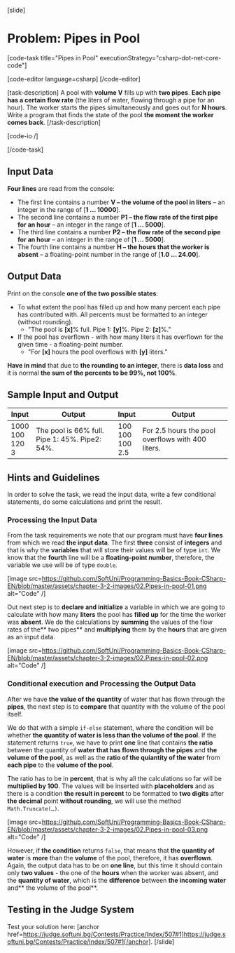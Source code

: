[slide]
# Problem: Pipes in Pool

[code-task title="Pipes in Pool" executionStrategy="csharp-dot-net-core-code"]

[code-editor language=csharp]
[/code-editor]

[task-description]
A pool with **volume V** fills up with **two pipes**. **Each pipe has a certain flow rate** (the liters of water, flowing through a pipe for an hour). The worker starts the pipes simultaneously and goes out for **N hours**. Write a program that finds the state of the pool **the moment the worker comes back**. 
[/task-description]

[code-io /]

[/code-task]

## Input Data

**Four lines** are read from the console: 
- The first line contains a number **V – the volume of the pool in liters** – an integer in the range of [**1 … 10000**].
- The second line contains a number **P1 – the flow rate of the first pipe for an hour** – an integer in the range of [**1 … 5000**].
- The third line contains a number **P2 – the flow rate of the second pipe for an hour** – an integer in the range of [**1 … 5000**].
- The fourth line contains a number **H – the hours that the worker is absent** – a floating-point number in the range of [**1.0 … 24.00**].

## Output Data

Print on the console **one of the two possible states**:
- To what extent the pool has filled up and how many percent each pipe has contributed with. All percents must be formatted to an integer (without rounding).
  - "The pool is **[x]**% full. Pipe 1: **[y]**%. Pipe 2: **[z]**%."
- If the pool has overflown - with how many liters it has overflown for the given time - a floating-point number. 
  - "For **[x]** hours the pool overflows with **[y]** liters."

**Have in mind** that due to **the rounding to an integer**, there is **data loss** and it is normal **the sum of the percents to be 99%, not 100%**. 

## Sample Input and Output

|          Input         |                     Output                    |          Input         |                       Output                    |
|------------------------|-----------------------------------------------|------------------------|-------------------------------------------------|
|1000<br>100<br>120<br>3 |The pool is 66% full. Pipe 1: 45%. Pipe2: 54%. |100<br>100<br>100<br>2.5|For 2.5 hours the pool overflows with 400 liters.|

## Hints and Guidelines

In order to solve the task, we read the input data, write a few conditional statements, do some calculations and print the result. 

### Processing the Input Data

From the task requirements we note that our program must have **four lines** from which we read **the input data**. The first **three** consist of **integers** and that is why the **variables** that will store their values will be of type `int`. We know that the **fourth** line will be a **floating-point number**, therefore, the variable we use will be of type `double`.

[image src=https://github.com/SoftUni/Programming-Basics-Book-CSharp-EN/blob/master/assets/chapter-3-2-images/02.Pipes-in-pool-01.png alt="Code" /]

Out next step is to **declare and initialize** a variable in which we are going to calculate with how many **liters** the pool has **filled up** for the time the worker was **absent**. We do the calculations by **summing** the values of the flow rates of the** two pipes** and **multiplying** them by the **hours** that are given as an input data. 

[image src=https://github.com/SoftUni/Programming-Basics-Book-CSharp-EN/blob/master/assets/chapter-3-2-images/02.Pipes-in-pool-02.png alt="Code" /]

### Conditional execution and Processing the Output Data

After we have **the value of the quantity** of water that has flown through the **pipes**, the next step is to **compare** that quantity with the volume of the pool itself.

We do that with a simple `if-else` statement, where the condition will be whether **the quantity of water is less than the volume of the pool**. If the statement returns `true`, we have to print **one** line that contains **the ratio** between the quantity of **water that has flown through the pipes** and **the volume of the pool**, as well as the **ratio of the quiantity of the water** from **each pipe** to the **volume of the pool**. 

The ratio has to be in **percent**, that is why all the calculations so far will be **multiplied by 100**. The values will be inserted with **placeholders** and as there is a condition **the result in percent** to be formatted to **two digits** after **the decimal** point **without rounding**, we will use the method `Math.Truncate(…)`.

[image src=https://github.com/SoftUni/Programming-Basics-Book-CSharp-EN/blob/master/assets/chapter-3-2-images/02.Pipes-in-pool-03.png alt="Code" /]

However, if **the condition** returns `false`, that means that **the quantity of water** is **more** than the **volume** of the pool, therefore, it has **overflown**. Again, the output data has to be on **one line**, but this time it should contain only **two values** - the one of the **hours** when the worker was absent, and the **quantity of water**, which is the **difference** between **the incoming water** and** the volume of the pool**.

## Testing in the Judge System

Test your solution here: [anchor href=https://judge.softuni.bg/Contests/Practice/Index/507#1]https://judge.softuni.bg/Contests/Practice/Index/507#1[/anchor].
[/slide]